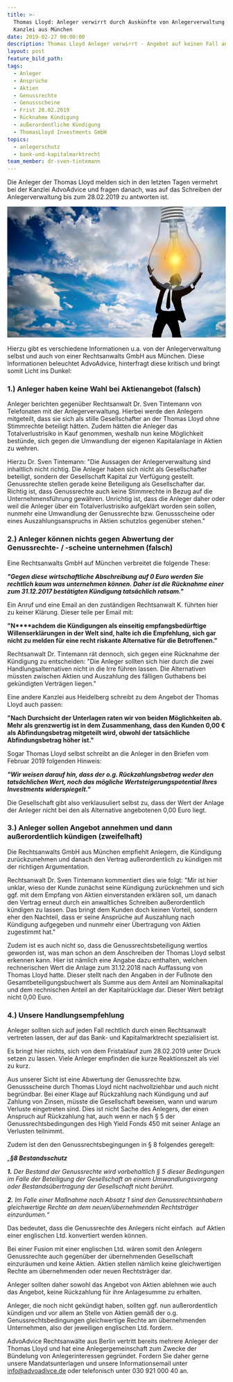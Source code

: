 ```yaml
---
title: >-
  Thomas Lloyd: Anleger verwirrt durch Auskünfte von Anlegerverwaltung und
  Kanzlei aus München
date: 2019-02-27 00:00:00
description: Thomas Lloyd Anleger verwirrt - Angebot auf keinen Fall annehmen!
layout: post
feature_bild_path:
tags:
  - Anleger
  - Ansprüche
  - Aktien
  - Genussrechte
  - Genussscheine
  - Frist 28.02.2019
  - Rücknahme Kündigung
  - außerordentliche Kündigung
  - ThomasLloyd Investments GmbH
topics:
  - anlegerschutz
  - bank-und-kapitalmarktrecht
team_member: dr-sven-tintemann
---
```


Die Anleger der Thomas Lloyd melden sich in den letzten Tagen vermehrt bei der Kanzlei AdvoAdvice und fragen danach, was auf das Schreiben der Anlegerverwaltung bis zum 28.02.2019 zu antworten ist.

![](/uploads/person-3062271-640-3.jpg)

Hierzu gibt es verschiedene Informationen u.a. von der Anlegerverwaltung selbst und auch von einer Rechtsanwalts GmbH aus M&uuml;nchen. Diese Informationen beleuchtet AdvoAdvice, hinterfragt diese kritisch und bringt somit Licht ins Dunkel:

### 1.) Anleger haben keine Wahl bei Aktienangebot (falsch)

Anleger berichten gegen&uuml;ber Rechtsanwalt Dr. Sven Tintemann von Telefonaten mit der Anlegerverwaltung. Hierbei werde den Anlegern mitgeteilt, dass sie sich als stille Gesellschafter an der Thomas Lloyd ohne Stimmrechte beteiligt h&auml;tten. Zudem h&auml;tten die Anleger das Totalverlustrisiko in Kauf genommen, weshalb nun keine M&ouml;glichkeit best&uuml;nde, sich gegen die Umwandlung der eigenen Kapitalanlage in Aktien zu wehren.

Hierzu Dr. Sven Tintemann: "Die Aussagen der Anlegerverwaltung sind inhaltlich nicht richtig. Die Anleger haben sich nicht als Gesellschafter beteiligt, sondern der Gesellschaft Kapital zur Verf&uuml;gung gestellt. Genussrechte stellen gerade keine Beteiligung als Gesellschafter dar. Richtig ist, dass Genussrechte auch keine Stimmrechte in Bezug auf die Unternehmensf&uuml;hrung gew&auml;hren. Unrichtig ist, dass die Anleger daher oder weil die Anleger &uuml;ber ein Totalverlustrisiko aufgekl&auml;rt worden sein sollen, nunmehr eine Umwandlung der Genussrechte bzw. Genussscheine oder eines Auszahlungsanspruchs in Aktien schutzlos gegen&uuml;ber stehen."

### 2.) Anleger k&ouml;nnen nichts gegen Abwertung der Genussrechte- / -scheine unternehmen (falsch)

Eine Rechtsanwalts GmbH auf M&uuml;nchen verbreitet die folgende These:

***"Gegen diese wirtschaftliche Abschreibung auf 0 Euro werden Sie rechtlich kaum was unternehmen k&ouml;nnen. Daher ist die R&uuml;cknahme einer zum 31.12.2017 best&auml;tigten K&uuml;ndigung tats&auml;chlich ratsam."***

Ein Anruf und eine Email an den zust&auml;ndigen Rechtsanwalt K. f&uuml;hrten hier zu keiner Kl&auml;rung. Dieser teile per Email mit:

**"N****achdem die K&uuml;ndigungen als einseitig empfangsbed&uuml;rftige Willenserkl&auml;rungen in der Welt sind, halte ich die Empfehlung, sich gar nicht zu melden f&uuml;r eine recht riskante Alternative f&uuml;r die Betroffenen."**

Rechtsanwalt Dr. Tintemann r&auml;t dennoch, sich gegen eine R&uuml;cknahme der K&uuml;ndigung zu entscheiden: "Die Anleger sollten sich hier durch die zwei Handlungsalternativen nicht in die Irre f&uuml;hren lassen. Die Alternativen m&uuml;ssten zwischen Aktien und Auszahlung des f&auml;lligen Guthabens bei gek&uuml;ndigten Vertr&auml;gen liegen."

Eine andere Kanzlei aus Heidelberg schreibt zu dem Angebot der Thomas Lloyd auch passen:

**"Nach Durchsicht der Unterlagen raten wir von beiden M&ouml;glichkeiten ab. Mehr als grenzwertig ist in dem Zusammenhang, dass den Kunden 0,00 € als Abfindungsbetrag mitgeteilt wird, obwohl der tats&auml;chliche Abfindungsbetrag h&ouml;her ist."**

Sogar Thomas Lloyd selbst schreibt an die Anleger in den Briefen vom Februar 2019 folgenden Hinweis:

***"Wir weisen darauf hin, dass der o.g. R&uuml;ckzahlungsbetrag weder den tats&auml;chlichen Wert, noch das m&ouml;gliche Wertsteigerungspotential Ihres Investments widerspiegelt."***

Die Gesellschaft gibt also verklausuliert selbst zu, dass der Wert der Anlage der Anleger nicht bei den als Alternative angebotenen 0,00 Euro liegt.&nbsp;

### 3.) Anleger sollen Angebot annehmen und dann au&szlig;erordentlich k&uuml;ndigen (zweifelhaft)

Die Rechtsanwalts GmbH aus M&uuml;nchen empfiehlt Anlegern, die K&uuml;ndigung zur&uuml;ckzunehmen und danach den Vertrag au&szlig;erordentlich zu k&uuml;ndigen mit der richtigen Argumentation.

Rechtsanwalt Dr. Sven Tintemann kommentiert dies wie folgt: "Mir ist hier unklar, wieso der Kunde zun&auml;chst seine K&uuml;ndigung zur&uuml;cknehmen und sich ggf. mit dem Empfang von Aktien einverstanden erkl&auml;ren soll, um danach den Vertrag erneut durch ein anwaltliches Schreiben au&szlig;erordentlich k&uuml;ndigen zu lassen. Das bringt dem Kunden doch keinen Vorteil, sondern eher den Nachteil, dass er seine Anspr&uuml;che auf Auszahlung nach K&uuml;ndigung aufgegeben und nunmehr einer &Uuml;bertragung von Aktien zugestimmt hat."

Zudem ist es auch nicht so, dass die Genussrechtsbeteiligung wertlos geworden ist, was man schon an dem Anschreiben der Thomas Lloyd selbst erkennen kann. Hier ist n&auml;mlich eine Angabe dazu enthalten, welchen rechnerischen Wert die Anlage zum 31.12.2018 nach Auffassung von Thomas Lloyd hatte. Dieser stellt nach den Angaben in der Fu&szlig;note den Gesamtbeteiligungsbuchwert als Summe aus dem Anteil am Nominalkapital und dem rechnischen Anteil an der Kapitalr&uuml;cklage dar. Dieser Wert betr&auml;gt nicht 0,00 Euro.

### 4.) Unsere Handlungsempfehlung

Anleger sollten sich auf jeden Fall rechtlich durch einen Rechtsanwalt vertreten lassen, der auf das Bank- und Kapitalmarktrecht spezialisiert ist.&nbsp;

Es bringt hier nichts, sich von dem Fristablauf zum 28.02.2019 unter Druck setzen zu lassen. Viele Anleger empfinden die kurze Reaktionszeit als viel zu kurz.

Aus unserer Sicht ist eine Abwertung der Genussrechte bzw. Genussscheine durch Thomas Lloyd nicht nachvollziehbar und auch nicht begr&uuml;ndbar. Bei einer Klage auf R&uuml;ckzahlung nach K&uuml;ndigung und auf Zahlung von Zinsen, m&uuml;sste die Gesellschaft beweisen, wann und warum Verluste eingetreten sind. Dies ist nicht Sache des Anlegers, der einen Anspruch auf R&uuml;ckzahlung hat, auch wenn er nach &sect; 5 der Genussrechtsbedingungen des High Yield Fonds 450 mit seiner Anlage an Verlusten teilnimmt.

Zudem ist den den Genussrechtsbegingungen in &sect; 8 folgendes geregelt:

*„**&sect;8 Bestandsschutz***

***1.*** *Der Bestand der Genussrechte wird vorbehaltlich &sect; 5 dieser Bedingungen im Falle der Beteiligung der Gesellschaft an einem Umwandlungsvorgang oder Bestands&uuml;bertragung der Gesellschaft nicht ber&uuml;hrt.*

***2.*** *Im Falle einer Ma&szlig;nahme nach Absatz 1 sind den Genussrechtsinhabern gleichwertige Rechte an dem neuen/&uuml;bernehmenden Rechtstr&auml;ger einzur&auml;umen.“*

Das bedeutet, dass die Genussrechte des Anlegers nicht einfach&nbsp; auf Aktien einer englischen Ltd. konvertiert werden k&ouml;nnen.

Bei einer Fusion mit einer englischen Ltd. w&auml;ren somit den Anlegern Genussrechte auch gegen&uuml;ber der &uuml;bernehmenden Gesellschaft einzur&auml;umen und keine Aktien. Aktien stellen n&auml;mlich keine gleichwertigen Rechte am &uuml;bernehmenden oder neuen Rechtstr&auml;ger dar.

Anleger sollten daher sowohl das Angebot von Aktien ablehnen wie auch das Angebot, keine R&uuml;ckzahlung f&uuml;r ihre Anlagesumme zu erhalten.

Anleger, die noch nicht gek&uuml;ndigt haben, sollten ggf. nun au&szlig;erordentlich k&uuml;ndigen und vor allem an Stelle von Aktien gem&auml;&szlig; der o.g. Genussrechtsbedingungen gleichwertige Rechte am &uuml;bernehmenden Unternehmen, also der jeweiligen englischen Ltd. fordern.

AdvoAdvice Rechtsanw&auml;lte aus Berlin vertritt bereits mehrere Anleger der Thomas Lloyd und hat eine Anlegergemeinschaft zum Zwecke der B&uuml;ndelung von Anlegerinteressen gegr&uuml;ndet. Fordern Sie daher gerne unsere Mandatsunterlagen und unsere Informationsemail unter info@advoadivce.de oder telefonisch unter 030 921 000 40 an.